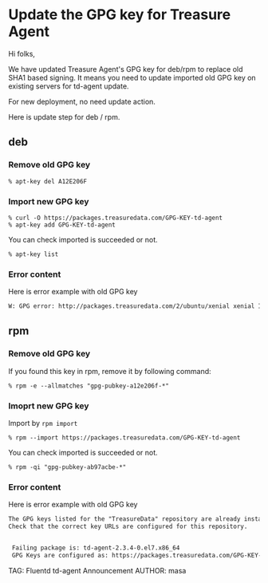 # Update the GPG key for Treasure Agent

Hi folks,

We have updated Treasure Agent's GPG key for deb/rpm to replace old SHA1 based signing.
It means you need to update imported old GPG key on existing servers for td-agent update.

For new deployment, no need update action.

Here is update step for deb / rpm.

## deb

### Remove old GPG key

```
% apt-key del A12E206F
```

### Import new GPG key

```
% curl -O https://packages.treasuredata.com/GPG-KEY-td-agent
% apt-key add GPG-KEY-td-agent
```

You can check imported is succeeded or not.

```
% apt-key list
```

### Error content

Here is error example with old GPG key

```txt
W: GPG error: http://packages.treasuredata.com/2/ubuntu/xenial xenial InRelease: The following signatures couldn't be verified because the public key is not available: NO_PUBKEY 901F9177AB97ACBE
```

## rpm

### Remove old GPG key

If you found this key in rpm, remove it by following command:

```
% rpm -e --allmatches "gpg-pubkey-a12e206f-*"
```

### Imoprt new GPG key

Import by `rpm import`

```
% rpm --import https://packages.treasuredata.com/GPG-KEY-td-agent
```

You can check imported is succeeded or not.

```
% rpm -qi "gpg-pubkey-ab97acbe-*"
```

### Error content

Here is error example with old GPG key

```txt
The GPG keys listed for the "TreasureData" repository are already installed but they are not correct for this package.
Check that the correct key URLs are configured for this repository.


 Failing package is: td-agent-2.3.4-0.el7.x86_64
 GPG Keys are configured as: https://packages.treasuredata.com/GPG-KEY-td-agent
```


TAG: Fluentd td-agent Announcement
AUTHOR: masa
